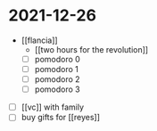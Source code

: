 # 2021-12-26

- [[flancia]]
  - [[two hours for the revolution]]
  - [ ] pomodoro 0 
  - [ ] pomodoro 1 
  - [ ] pomodoro 2 
  - [ ] pomodoro 3 
- [ ] [[vc]] with family
- [ ] buy gifts for [[reyes]]